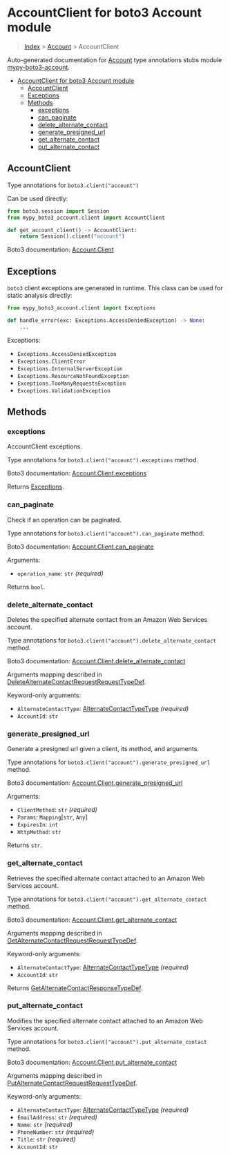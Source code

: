 <a id="accountclient-for-boto3-account-module"></a>

# AccountClient for boto3 Account module

> [Index](..) > [Account](.) > AccountClient

Auto-generated documentation for
[Account](https://boto3.amazonaws.com/v1/documentation/api/latest/reference/services/account.html#Account)
type annotations stubs module
[mypy-boto3-account](https://pypi.org/project/mypy-boto3-account/).

- [AccountClient for boto3 Account module](#accountclient-for-boto3-account-module)
  - [AccountClient](#accountclient)
  - [Exceptions](#exceptions)
  - [Methods](#methods)
    - [exceptions](#exceptions)
    - [can_paginate](#can_paginate)
    - [delete_alternate_contact](#delete_alternate_contact)
    - [generate_presigned_url](#generate_presigned_url)
    - [get_alternate_contact](#get_alternate_contact)
    - [put_alternate_contact](#put_alternate_contact)

<a id="accountclient"></a>

## AccountClient

Type annotations for `boto3.client("account")`

Can be used directly:

```python
from boto3.session import Session
from mypy_boto3_account.client import AccountClient

def get_account_client() -> AccountClient:
    return Session().client("account")
```

Boto3 documentation:
[Account.Client](https://boto3.amazonaws.com/v1/documentation/api/latest/reference/services/account.html#Account.Client)

<a id="exceptions"></a>

## Exceptions

`boto3` client exceptions are generated in runtime. This class can be used for
static analysis directly:

```python
from mypy_boto3_account.client import Exceptions

def handle_error(exc: Exceptions.AccessDeniedException) -> None:
    ...
```

Exceptions:

- `Exceptions.AccessDeniedException`
- `Exceptions.ClientError`
- `Exceptions.InternalServerException`
- `Exceptions.ResourceNotFoundException`
- `Exceptions.TooManyRequestsException`
- `Exceptions.ValidationException`

<a id="methods"></a>

## Methods

<a id="exceptions"></a>

### exceptions

AccountClient exceptions.

Type annotations for `boto3.client("account").exceptions` method.

Boto3 documentation:
[Account.Client.exceptions](https://boto3.amazonaws.com/v1/documentation/api/latest/reference/services/account.html#Account.Client.exceptions)

Returns [Exceptions](#exceptions).

<a id="can\_paginate"></a>

### can_paginate

Check if an operation can be paginated.

Type annotations for `boto3.client("account").can_paginate` method.

Boto3 documentation:
[Account.Client.can_paginate](https://boto3.amazonaws.com/v1/documentation/api/latest/reference/services/account.html#Account.Client.can_paginate)

Arguments:

- `operation_name`: `str` *(required)*

Returns `bool`.

<a id="delete\_alternate\_contact"></a>

### delete_alternate_contact

Deletes the specified alternate contact from an Amazon Web Services account.

Type annotations for `boto3.client("account").delete_alternate_contact` method.

Boto3 documentation:
[Account.Client.delete_alternate_contact](https://boto3.amazonaws.com/v1/documentation/api/latest/reference/services/account.html#Account.Client.delete_alternate_contact)

Arguments mapping described in
[DeleteAlternateContactRequestRequestTypeDef](./type_defs.md#deletealternatecontactrequestrequesttypedef).

Keyword-only arguments:

- `AlternateContactType`:
  [AlternateContactTypeType](./literals.md#alternatecontacttypetype)
  *(required)*
- `AccountId`: `str`

<a id="generate\_presigned\_url"></a>

### generate_presigned_url

Generate a presigned url given a client, its method, and arguments.

Type annotations for `boto3.client("account").generate_presigned_url` method.

Boto3 documentation:
[Account.Client.generate_presigned_url](https://boto3.amazonaws.com/v1/documentation/api/latest/reference/services/account.html#Account.Client.generate_presigned_url)

Arguments:

- `ClientMethod`: `str` *(required)*
- `Params`: `Mapping`\[`str`, `Any`\]
- `ExpiresIn`: `int`
- `HttpMethod`: `str`

Returns `str`.

<a id="get\_alternate\_contact"></a>

### get_alternate_contact

Retrieves the specified alternate contact attached to an Amazon Web Services
account.

Type annotations for `boto3.client("account").get_alternate_contact` method.

Boto3 documentation:
[Account.Client.get_alternate_contact](https://boto3.amazonaws.com/v1/documentation/api/latest/reference/services/account.html#Account.Client.get_alternate_contact)

Arguments mapping described in
[GetAlternateContactRequestRequestTypeDef](./type_defs.md#getalternatecontactrequestrequesttypedef).

Keyword-only arguments:

- `AlternateContactType`:
  [AlternateContactTypeType](./literals.md#alternatecontacttypetype)
  *(required)*
- `AccountId`: `str`

Returns
[GetAlternateContactResponseTypeDef](./type_defs.md#getalternatecontactresponsetypedef).

<a id="put\_alternate\_contact"></a>

### put_alternate_contact

Modifies the specified alternate contact attached to an Amazon Web Services
account.

Type annotations for `boto3.client("account").put_alternate_contact` method.

Boto3 documentation:
[Account.Client.put_alternate_contact](https://boto3.amazonaws.com/v1/documentation/api/latest/reference/services/account.html#Account.Client.put_alternate_contact)

Arguments mapping described in
[PutAlternateContactRequestRequestTypeDef](./type_defs.md#putalternatecontactrequestrequesttypedef).

Keyword-only arguments:

- `AlternateContactType`:
  [AlternateContactTypeType](./literals.md#alternatecontacttypetype)
  *(required)*
- `EmailAddress`: `str` *(required)*
- `Name`: `str` *(required)*
- `PhoneNumber`: `str` *(required)*
- `Title`: `str` *(required)*
- `AccountId`: `str`
